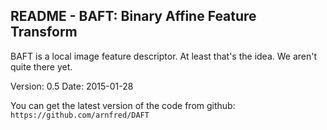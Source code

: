 ## README - BAFT: Binary Affine Feature Transform

BAFT is a local image feature descriptor. At least that's the idea. We aren't
quite there yet.

Version: 0.5
Date: 2015-01-28

You can get the latest version of the code from github:
`https://github.com/arnfred/DAFT`
